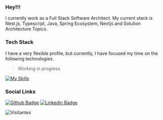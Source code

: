 ### Hey!!!
I currently work as a Full Stack Software Architect. My current stack is Nest.js, Typescript, Java, Spring Ecosystem, Nextjs and Solution Architecture Topics.

### Tech Stack
I have a very flexible profile, but currently, I have focused my time on the following technologies.

> Working in progress

[![My Skills](https://skillicons.dev/icons?i=ts,nestjs,nextjs,java,spring,dotnet,cs,gradle,maven,kotlin,swift,aws,azure,postgres,rabbitmq,kafka)](https://skillicons.dev)

### Social Links
[![Github Badge](https://img.shields.io/badge/-deyvisonborges-000?style=flat-square&logo=Github&logoColor=white&link=https://github.com/rebeccamanzi)](https://github.com/deyvisonborges)
[![Linkedin Badge](https://img.shields.io/badge/-deyvisonborges-blue?style=flat-square&logo=Linkedin&logoColor=white&link=https://www.linkedin.com/in/deyvisonborges/)](https://www.linkedin.com/in/deyvisonborges/)

![Visitantes](https://visitor-badge.glitch.me/badge?page_id=deyvisonborges.readme)
